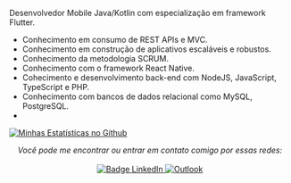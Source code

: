 Desenvolvedor Mobile Java/Kotlin com especialização em framework Flutter.

- Conhecimento em consumo de REST APIs e MVC.
- Conhecimento em construção de aplicativos escaláveis e robustos.
- Conhecimento da metodologia SCRUM.
- Conhecimento com o framework React Native.
- Cohecimento e desenvolvimento back-end com NodeJS, JavaScript, TypeScript e PHP.
- Conhecimento com bancos de dados relacional como MySQL, PostgreSQL.
- 
[![Minhas Estatísticas no Github](https://github-readme-stats.vercel.app/api?username=lucianoGG&theme=midnight-purple&show_icons=true&hide_border=true&include_all_commits=true&locale=pt-br)](https://github.com/lucianoGG)


<p align="center">
    <i>Você pode me encontrar ou entrar em contato comigo por essas redes:</i>
    <br/><br/>
    <a href="https://www.linkedin.com/in/lucianogimenes" target="_blank">
        <img src="https://img.shields.io/badge/-LinkedIn-0077B5?logo=linkedin&style=for-the-badge&logoColor=white" alt="Badge LinkedIn" />
    </a>
    <a href="mailto:luciano_pva@outlook.com" target="_blank">
        <img alt="Outlook" src="https://img.shields.io/badge/Microsoft_Outlook-0078D4?style=for-the-badge&logo=microsoft-outlook&logoColor=white" alt="Badge Outlook" />
    </a>
</p>

